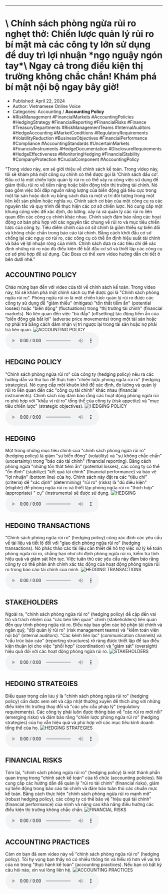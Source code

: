 
---

# \ Chính sách phòng ngừa rủi ro nghẹt thở: Chiến lược quản lý rủi ro bí mật mà các công ty lớn sử dụng để duy trì lợi nhuận \*ngọ nguậy ngón tay*\ Ngay cả trong điều kiện thị trường không chắc chắn! Khám phá bí mật nội bộ ngay bây giờ!

- Published: April 22, 2024
- Author: Vietnamese Online Voice
- Categories: Accounting / **Accounting Policy**
- #RiskManagement #FinancialMarkets #AccountingPolicies #HedgingStrategy #FinancialReporting #FinancialRisks #Finance #TreasuryDepartments #RiskManagementTeams #InternalAuditors #HedgeAccounting #MarketConditions #RegulatoryRequirements #VolatilityReduction #BusinessObjectives #FinancialPerformance #Compliance #AccountingStandards #UncertainMarkets #FinancialInstruments #HedgeDocumentation #DisclosureRequirements #HedgeEffectiveness #MonitoringHedging #FinancialStability #CompanyProtection #CrucialComponent #AccountingPolicy

"Trong video này, em sẽ giới thiệu về chính sách kế toán. Trong video này, tôi sẽ khám phá một công cụ chính có thể được gọi là 'Chính sách đầu cơ'. Đầu cơ là một chiến lược quản lý rủi ro có thể xảy ra công việc sử dụng để giảm thiểu rủi ro về tiềm năng hoặc biến động trên thị trường tài chính. Nó bao gồm việc bồi đắp nguồn năng lượng của biến động giá tiêu cực trong một tài sản hoặc dịch vụ bằng cách đưa ra một vị trí đối tượng trong một liên kết sản phẩm hoặc nghĩa vụ. Chính sách cơ bản của một công cụ ra các nguyên tắc và quy trình để thực hiện các cơ sở chiến lược. Nó cung cấp một khung công việc để xác định, đo lường. xảy ra và quản lý các rủi ro liên quan đến các công cụ chính khác nhau. Chính sách đảm bảo rằng các hoạt động cơ bản phù hợp với các nguyên tắc chung về rủi ro và mục tiêu chiến lược của công ty. Tiêu điểm chính của cơ sở chính là giảm thiểu sự biến đổi và không chắc chắn trong báo cáo tài chính. Bằng cách khởi đầu cơ sở chống lại các nguy cơ rủi ro, các công cụ có thể ổn định hiệu suất tài chính và bảo vệ lợi nhuận ròng của mình. Chính sách đưa ra các tiêu chí để xác định những rủi ro nào đủ điều kiện để bắt đầu cơ sở và thiết lập các công cụ cơ sở phù hợp để sử dụng. Các Boss có thể xem video hướng dẫn chi tiết ở bên dưới nhé."


## ACCOUNTING POLICY

Chào mừng bạn đến với video của tôi về chính sách kế toán. Trong video này, tôi sẽ khám phá một chính sách cụ thể được gọi là "Chính sách phòng ngừa rủi ro". Phòng ngừa rủi ro là một chiến lược quản lý rủi ro được các công ty sử dụng để "giảm thiểu" (mitigate) "tổn thất tiềm ẩn" (potential losses) hoặc "biến động" (fluctuations) trong "thị trường tài chính" (financial markets). Nó liên quan đến việc "bù đắp" (offsetting) tác động tiềm ẩn của "biến động giá bất lợi" (adverse price movements) trong một tài sản hoặc nợ phải trả bằng cách đảm nhận vị trí ngược lại trong tài sản hoặc nợ phải trả liên quan.
![ACCOUNTING POLICY](https://http-archiver-apis-production-80.schnworks.com/storage/images/transitions/2024-04-22/transition-10600033328-Montserrat-Black-283593.jpg)
<audio controls>
    <source src="https://http-archiver-apis-production-80.schnworks.com/storage/audio/file-26269636107.mp3" type="audio/mpeg">
</audio>



## HEDGING POLICY

"Chính sách phòng ngừa rủi ro" của công ty (hedging policy) nêu ra các hướng dẫn và thủ tục để thực hiện "chiến lược phòng ngừa rủi ro" (hedging strategies). Nó cung cấp một khuôn khổ để xác định, đo lường và quản lý rủi ro liên quan đến các "công cụ tài chính" khác nhau (financial instruments). Chính sách này đảm bảo rằng các hoạt động phòng ngừa rủi ro phù hợp với "khẩu vị rủi ro" tổng thể của công ty (risk appetite) và "mục tiêu chiến lược" (strategic objectives).
![HEDGING POLICY](https://http-archiver-apis-production-80.schnworks.com/storage/images/transitions/2024-04-22/transition--3150811901-Montserrat-Medium-1A237E.jpg)
<audio controls>
    <source src="https://http-archiver-apis-production-80.schnworks.com/storage/audio/file-45597048571.mp3" type="audio/mpeg">
</audio>



## HEDGING

Một trong những mục tiêu chính của "chính sách phòng ngừa rủi ro" (hedging policy) là giảm "sự biến động" (volatility) và "sự không chắc chắn" (uncertainty) trong "báo cáo tài chính" (financial reporting). Bằng cách phòng ngừa "những tổn thất tiềm ẩn" (potential losses), các công ty có thể "ổn định" (stabilize) "kết quả tài chính" (financial performance) và bảo vệ "lợi nhuận" (bottom line) của họ. Chính sách này đặt ra các "tiêu chí" (criteria) để "xác định" (determining) "rủi ro" (risks) là "đủ điều kiện" (eligible) để phòng ngừa rủi ro và thiết lập phòng ngừa rủi ro "thích hợp" (appropriate) " cụ" (instruments) sẽ được sử dụng.
![HEDGING](https://http-archiver-apis-production-80.schnworks.com/storage/images/transitions/2024-04-22/transition-6734314378-Montserrat-Regular-7B1FA2.jpg)
<audio controls>
    <source src="https://http-archiver-apis-production-80.schnworks.com/storage/audio/file-38087219531.mp3" type="audio/mpeg">
</audio>



## HEDGING TRANSACTIONS

"Chính sách phòng ngừa rủi ro" (hedging policy) cũng xác định các yêu cầu về tài liệu và tiết lộ đối với "giao dịch phòng ngừa rủi ro" (hedging transactions). Nó phác thảo các tài liệu cần thiết để hỗ trợ việc xử lý kế toán phòng ngừa rủi ro, chẳng hạn như chỉ định phòng ngừa rủi ro, kiểm tra tính hiệu quả và giám sát liên tục. Việc tuân thủ các yêu cầu này đảm bảo rằng công ty có thể phản ánh chính xác tác động của hoạt động phòng ngừa rủi ro trong báo cáo tài chính của mình.
![HEDGING TRANSACTIONS](https://http-archiver-apis-production-80.schnworks.com/storage/images/transitions/2024-04-22/transition--627758268-Montserrat-Regular-7B1FA2.jpg)
<audio controls>
    <source src="https://http-archiver-apis-production-80.schnworks.com/storage/audio/file-2674311642.mp3" type="audio/mpeg">
</audio>



## STAKEHOLDERS

Ngoài ra, "chính sách phòng ngừa rủi ro" (hedging policy) đề cập đến vai trò và trách nhiệm của "các bên liên quan" chính (stakeholders) liên quan đến quy trình phòng ngừa rủi ro. Điều này bao gồm các bộ phận tài chính và ngân quỹ, "đội quản lý rủi ro" (risk management teams) và "kiểm toán viên nội bộ" (internal auditors). "Các kênh liên lạc" (communication channels) và "cấu trúc báo cáo" (reporting structures) rõ ràng được thiết lập để tạo điều kiện thuận lợi cho việc "phối hợp" (coordination) và "giám sát" (oversight) hiệu quả đối với các hoạt động phòng ngừa rủi ro.
![STAKEHOLDERS](https://http-archiver-apis-production-80.schnworks.com/storage/images/transitions/2024-04-22/transition--1260785323-Montserrat-Bold-004895.jpg)
<audio controls>
    <source src="https://http-archiver-apis-production-80.schnworks.com/storage/audio/file-25614339727.mp3" type="audio/mpeg">
</audio>



## HEDGING STRATEGIES

Điều quan trọng cần lưu ý là "chính sách phòng ngừa rủi ro" (hedging policy) cần được xem xét và cập nhật thường xuyên để thích ứng với những điều kiện thị trường thay đổi và "các yêu cầu pháp lý" (regulatory requirements). Các công ty phải luôn được thông báo về "các rủi ro mới nổi" (emerging risks) và đảm bảo rằng "chiến lược phòng ngừa rủi ro" (hedging strategies) của họ vẫn hiệu quả và phù hợp với các mục tiêu kinh doanh tổng thể của họ.
![HEDGING STRATEGIES](https://http-archiver-apis-production-80.schnworks.com/storage/images/transitions/2024-04-22/transition--209855989-Montserrat-ExtraBold-9C27B0.jpg)
<audio controls>
    <source src="https://http-archiver-apis-production-80.schnworks.com/storage/audio/file-21599459590.mp3" type="audio/mpeg">
</audio>



## FINANCIAL RISKS

Tóm lại, "chính sách phòng ngừa rủi ro" (hedging policy) là một thành phần quan trọng trong "chính sách kế toán" của tổ chức (accounting policies). Nó cung cấp các hướng dẫn để quản lý "rủi ro tài chính" (financial risks), giảm sự biến động trong báo cáo tài chính và đảm bảo tuân thủ các chuẩn mực kế toán. Bằng cách thực hiện "chính sách phòng ngừa rủi ro mạnh mẽ" (robust hedging policy), các công ty có thể bảo vệ "hiệu quả tài chính" (financial performance) của mình và nâng cao khả năng điều hướng các điều kiện thị trường không chắc chắn.
![FINANCIAL RISKS](https://http-archiver-apis-production-80.schnworks.com/storage/images/transitions/2024-04-22/transition--28031255629-Montserrat-Regular-9C27B0.jpg)
<audio controls>
    <source src="https://http-archiver-apis-production-80.schnworks.com/storage/audio/file-24759154171.mp3" type="audio/mpeg">
</audio>



## ACCOUNTING PRACTICES

Cảm ơn bạn đã xem video này về "chính sách phòng ngừa rủi ro" (hedging policy). Tôi hy vọng bạn thấy nó có nhiều thông tin và hiểu rõ hơn về vai trò của nó trong "thực hành kế toán" (accounting practices). Nếu bạn có bất kỳ câu hỏi nào, xin vui lòng liên hệ.
![ACCOUNTING PRACTICES](https://http-archiver-apis-production-80.schnworks.com/storage/images/transitions/2024-04-22/transition-2716756619-Montserrat-Black-512DA8.jpg)
<audio controls>
    <source src="https://http-archiver-apis-production-80.schnworks.com/storage/audio/file-18033991602.mp3" type="audio/mpeg">
</audio>

